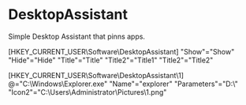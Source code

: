 # DesktopAssistant
Simple Desktop Assistant that pinns apps.

[HKEY_CURRENT_USER\Software\DesktopAssistant]
"Show"="Show"
"Hide"="Hide"
"Title"="Title"
"Title2"="Title1"
"Title2"="Title2"

[HKEY_CURRENT_USER\Software\DesktopAssistant\1]
@="C:\\Windows\\Explorer.exe"
"Name"="explorer"
"Parameters"="D:\\"
"Icon2"="C:\\Users\\Administrator\\Pictures\\1.png"
